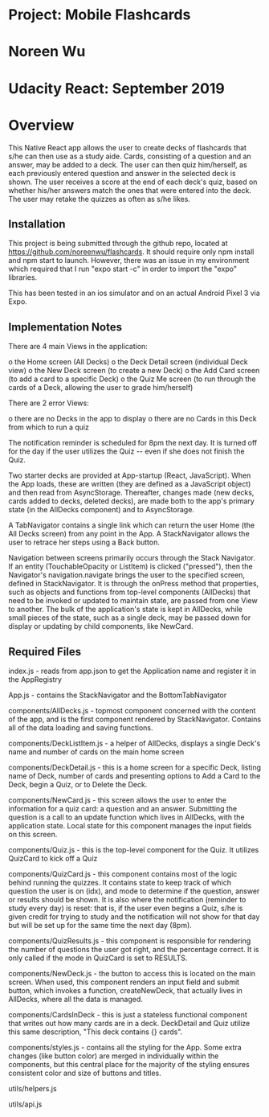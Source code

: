 # Project: Mobile Flashcards
# Noreen Wu
# Udacity React: September 2019

# Overview

This Native React app allows the user to create decks of flashcards that s/he can then use
as a study aide. Cards, consisting of a question and an answer, may be added to a deck.
The user can then quiz him/herself, as each previously entered question and answer in the
selected deck is shown. The user receives a score at the end of each deck's quiz, based
on whether his/her answers match the ones that were entered into the deck. The user may
retake the quizzes as often as s/he likes.


## Installation

This project is being submitted through the github repo, located at
https://github.com/noreenwu/flashcards. It should require only npm install and npm start to launch.
However, there was an issue in my environment which required that I run "expo start -c"
in order to import the "expo" libraries.

This has been tested in an ios simulator and on an actual Android Pixel 3 via Expo.

## Implementation Notes

There are 4 main Views in the application:

  o the Home screen (All Decks)
  o the Deck Detail screen (individual Deck view)
  o the New Deck screen (to create a new Deck)
  o the Add Card screen (to add a card to a specific Deck)
  o the Quiz Me screen (to run through the cards of a Deck, allowing the user to grade him/herself)

There are 2 error Views:

  o there are no Decks in the app to display
  o there are no Cards in this Deck from which to run a quiz

The notification reminder is scheduled for 8pm the next day. It is turned off for the day if
the user utilizes the Quiz -- even if she does not finish the Quiz.

Two starter decks are provided at App-startup (React, JavaScript). When the App loads, these
are written (they are defined as a JavaScript object) and then read from AsyncStorage. Thereafter,
changes made (new decks, cards added to decks, deleted decks), are made both to the app's primary state
(in the AllDecks component) and to AsyncStorage.

A TabNavigator contains a single link which can return the user Home (the All Decks screen)
from any point in the App. A StackNavigator allows the user to retrace her steps using
a Back button.

Navigation between screens primarily occurs through the Stack Navigator. If an entity (TouchableOpacity or
ListItem) is clicked ("pressed"), then the Navigator's navigation.navigate brings the user to the specified screen,
defined in StackNavigator. It is through the onPress method that properties, such as objects
and functions from top-level components (AllDecks) that need to be invoked or updated to maintain state,
are passed from one View to another. The bulk of the application's state is kept in AllDecks,
while small pieces of the state, such as a single deck, may be passed down for display or updating by
child components, like NewCard.


## Required Files

index.js - reads from app.json to get the Application name and register it in the AppRegistry

App.js - contains the StackNavigator and the BottomTabNavigator

components/AllDecks.js - topmost component concerned with the content of the app, and is the first
      component rendered by StackNavigator. Contains all of the data loading and saving functions.

components/DeckListItem.js - a helper of AllDecks, displays a single Deck's name and number of cards on
      the main home screen

components/DeckDetail.js - this is a home screen for a specific Deck, listing name of Deck, number of
      cards and presenting options to Add a Card to the Deck, begin a Quiz, or to Delete the Deck.

components/NewCard.js - this screen allows the user to enter the information for a quiz card: a question
       and an answer. Submitting the question is a call to an update function which lives in AllDecks,
       with the application state. Local state for this component manages the input fields on this screen.

components/Quiz.js - this is the top-level component for the Quiz. It utilizes QuizCard to kick off
       a Quiz

components/QuizCard.js - this component contains most of the logic behind running the quizzes. It contains
       state to keep track of which question the user is on (idx), and mode to determine if the question, answer
       or results should be shown. It is also where the notification (reminder to study every day) is
       reset: that is, if the user even begins a Quiz, s/he is given credit for trying to study and
       the notification will not show for that day but will be set up for the same time the next day (8pm).

components/QuizResults.js - this component is responsible for rendering the number of questions the user
       got right, and the percentage correct. It is only called if the mode in QuizCard is set to
       RESULTS.

components/NewDeck.js - the button to access this is located on the main screen. When used, this component
       renders an input field and submit button, which invokes a function, createNewDeck, that actually
       lives in AllDecks, where all the data is managed.


components/CardsInDeck - this is just a stateless functional component that writes out how many
       cards are in a deck. DeckDetail and Quiz utilize this same description, "This deck contains {} cards".


components/styles.js - contains all the styling for the App. Some extra changes (like button color) are
       merged in individually within the components, but this central place for the majority of the
       styling ensures consistent color and size of buttons and titles.


utils/helpers.js

utils/api.js
